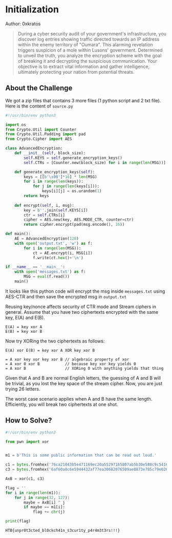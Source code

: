 # Initialization

Author: 0xkratos

> During a cyber security audit of your government's infrastructure, you discover log entries showing traffic directed towards an IP address within the enemy territory of "Oumara". This alarming revelation triggers suspicion of a mole within Lusons' government. Determined to unveil the truth, you analyze the encryption scheme with the goal of breaking it and decrypting the suspicious communication. Your objective is to extract vital information and gather intelligence, ultimately protecting your nation from potential threats.

## About the Challenge
We got a zip files that contains 3 more files (1 python script and 2 txt file). Here is the content of `source.py`

```python
#!/usr/bin/env python3

import os
from Crypto.Util import Counter
from Crypto.Util.Padding import pad
from Crypto.Cipher import AES

class AdvancedEncryption:
    def __init__(self, block_size):
        self.KEYS = self.generate_encryption_keys()
        self.CTRs = [Counter.new(block_size) for i in range(len(MSG))] # nonce reuse : avoided!

    def generate_encryption_keys(self):
        keys = [[b'\x00']*16] * len(MSG)
        for i in range(len(keys)):
            for j in range(len(keys[i])):
                keys[i][j] = os.urandom(1)
        return keys
    
    def encrypt(self, i, msg):
        key = b''.join(self.KEYS[i])
        ctr = self.CTRs[i]
        cipher = AES.new(key, AES.MODE_CTR, counter=ctr)
        return cipher.encrypt(pad(msg.encode(), 16))

def main():
    AE = AdvancedEncryption(128)
    with open('output.txt', 'w') as f:
        for i in range(len(MSG)):
            ct = AE.encrypt(i, MSG[i])
            f.write(ct.hex()+'\n')

if __name__ == '__main__':
    with open('messages.txt') as f:
        MSG = eval(f.read())
    main()
```

It looks like this python code will encrypt the msg inside `messages.txt` using AES-CTR and then save the encrypted msg in `output.txt`

Reusing key/nonce affects security of CTR mode and Stream ciphers in general. 
Assume that you have two ciphertexts encrypted with the same key, E(A) and E(B).
```
E(A) = key xor A
E(B) = key xor B
```
Now try XORing the two ciphertexts as follows:

```
E(A) xor E(B) = key xor A XOR key xor B

= A xor key xor key xor B // algebraic property of xor
= A xor 0 xor B           // because key xor key yields 0
= A xor B                 // XORing 0 with anything yields that thing
```

Given that A and B are normal English letters, the guessing of A and B will be 
trivial, as you lost the key space of the stream cipher. Now, you are just trying 
26 letters.

The worst case scenario applies when A and B have the same length. Efficiently, 
you will break two ciphertexts at one shot.

## How to Solve?

```python
#!/usr/bin/env python3

from pwn import xor


m1 = b'This is some public information that can be read out loud.'

c1 = bytes.fromhex('76ca21043b5e471169ec20a55297165807ab5b30e588c9c54168b2136fc97d147892b5e39e9b1f1fd39e9f66e7dbbb9d8dffa31b597b53a648676a8d4081a20b')
c3 = bytes.fromhex('6af60a0c6e5944432af77ea30682076509ae0873e785c79e026b8c1435c566463d8eadc8cecc0c459ecf8e75e7cdfbd88cedd861771932dd224762854889aa03')

AxB = xor(c1, c3)

flag = ''
for i in range(len(m1)):
    for j in range(32, 127):
        maybe = AxB[i] ^ j
        if maybe == m1[i]:
            flag += chr(j)

print(flag)
```

```
HTB{unpr0t3cted_bl0ckch41n_s3cur1ty_p4r4m3t3rs!!!}
```
